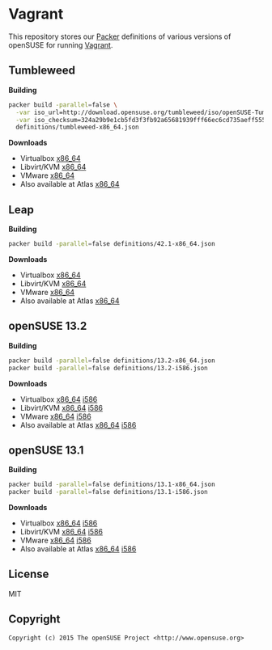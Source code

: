 # Vagrant

This repository stores our [Packer](https://www.packer.io) definitions of various
versions of openSUSE for running [Vagrant](https://www.vagrantup.com).


## Tumbleweed

**Building**

```bash
packer build -parallel=false \
  -var iso_url=http://download.opensuse.org/tumbleweed/iso/openSUSE-Tumbleweed-NET-x86_64-Snapshot20160529-Media.iso \
  -var iso_checksum=324a29b9e1cb5fd3f3fb92a65681939fff66ec6cd735aeff555a2bd7d4d495f0 \
  definitions/tumbleweed-x86_64.json
```

**Downloads**

* Virtualbox
  [x86_64](http://download.opensuse.org/vagrant/openSUSE-Tumbleweed-virtualbox-x86_64-1.0.0.box)
* Libvirt/KVM
  [x86_64](http://download.opensuse.org/vagrant/openSUSE-Tumbleweed-libvirt-x86_64-1.0.0.box)
* VMware
  [x86_64](http://download.opensuse.org/vagrant/openSUSE-Tumbleweed-vmware-x86_64-1.0.0.box)
* Also available at Atlas
  [x86_64](https://atlas.hashicorp.com/opensuse/boxes/openSUSE-Tumbleweed-x86_64)


## Leap

**Building**

```bash
packer build -parallel=false definitions/42.1-x86_64.json
```

**Downloads**

* Virtualbox
  [x86_64](http://download.opensuse.org/vagrant/openSUSE-42.1-virtualbox-x86_64-1.0.0.box)
* Libvirt/KVM
  [x86_64](http://download.opensuse.org/vagrant/openSUSE-42.1-libvirt-x86_64-1.0.0.box)
* VMware
  [x86_64](http://download.opensuse.org/vagrant/openSUSE-42.1-vmware-x86_64-1.0.0.box)
* Also available at Atlas
  [x86_64](https://atlas.hashicorp.com/opensuse/boxes/openSUSE-42.1-x86_64)


## openSUSE 13.2

**Building**

```bash
packer build -parallel=false definitions/13.2-x86_64.json
packer build -parallel=false definitions/13.2-i586.json
```

**Downloads**

* Virtualbox
  [x86_64](http://download.opensuse.org/vagrant/openSUSE-13.2-virtualbox-x86_64-1.0.0.box)
  [i586](http://download.opensuse.org/vagrant/openSUSE-13.2-virtualbox-i586-1.0.0.box)
* Libvirt/KVM
  [x86_64](http://download.opensuse.org/vagrant/openSUSE-13.2-libvirt-x86_64-1.0.0.box)
  [i586](http://download.opensuse.org/vagrant/openSUSE-13.2-libvirt-i586-1.0.0.box)
* VMware
  [x86_64](http://download.opensuse.org/vagrant/openSUSE-13.2-vmware-x86_64-1.0.0.box)
  [i586](http://download.opensuse.org/vagrant/openSUSE-13.2-vmware-i586-1.0.0.box)
* Also available at Atlas
  [x86_64](https://atlas.hashicorp.com/opensuse/boxes/openSUSE-13.2-x86_64)
  [i586](https://atlas.hashicorp.com/opensuse/boxes/openSUSE-13.2-i586)


## openSUSE 13.1

**Building**

```bash
packer build -parallel=false definitions/13.1-x86_64.json
packer build -parallel=false definitions/13.1-i586.json
```

**Downloads**

* Virtualbox
  [x86_64](http://download.opensuse.org/vagrant/openSUSE-13.1-virtualbox-x86_64-1.0.0.box)
  [i586](http://download.opensuse.org/vagrant/openSUSE-13.1-virtualbox-i586-1.0.0.box)
* Libvirt/KVM
  [x86_64](http://download.opensuse.org/vagrant/openSUSE-13.1-libvirt-x86_64-1.0.0.box)
  [i586](http://download.opensuse.org/vagrant/openSUSE-13.1-libvirt-i586-1.0.0.box)
* VMware
  [x86_64](http://download.opensuse.org/vagrant/openSUSE-13.1-vmware-x86_64-1.0.0.box)
  [i586](http://download.opensuse.org/vagrant/openSUSE-13.1-vmware-i586-1.0.0.box)
* Also available at Atlas
  [x86_64](https://atlas.hashicorp.com/opensuse/boxes/openSUSE-13.1-x86_64)
  [i586](https://atlas.hashicorp.com/opensuse/boxes/openSUSE-13.1-i586)


## License

MIT


## Copyright

```
Copyright (c) 2015 The openSUSE Project <http://www.opensuse.org>
```
